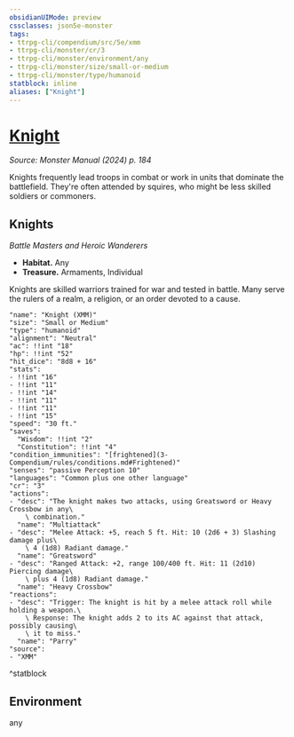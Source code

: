 ```yaml
---
obsidianUIMode: preview
cssclasses: json5e-monster
tags:
- ttrpg-cli/compendium/src/5e/xmm
- ttrpg-cli/monster/cr/3
- ttrpg-cli/monster/environment/any
- ttrpg-cli/monster/size/small-or-medium
- ttrpg-cli/monster/type/humanoid
statblock: inline
aliases: ["Knight"]
---
```

# [Knight](3-Compendium\bestiary\humanoid/knight-xmm.md)
*Source: Monster Manual (2024) p. 184*  

Knights frequently lead troops in combat or work in units that dominate the battlefield. They're often attended by squires, who might be less skilled soldiers or commoners.

## Knights

*Battle Masters and Heroic Wanderers*

- **Habitat.** Any  
- **Treasure.** Armaments, Individual  

Knights are skilled warriors trained for war and tested in battle. Many serve the rulers of a realm, a religion, or an order devoted to a cause.

```statblock
"name": "Knight (XMM)"
"size": "Small or Medium"
"type": "humanoid"
"alignment": "Neutral"
"ac": !!int "18"
"hp": !!int "52"
"hit_dice": "8d8 + 16"
"stats":
- !!int "16"
- !!int "11"
- !!int "14"
- !!int "11"
- !!int "11"
- !!int "15"
"speed": "30 ft."
"saves":
  "Wisdom": !!int "2"
  "Constitution": !!int "4"
"condition_immunities": "[frightened](3-Compendium/rules/conditions.md#Frightened)"
"senses": "passive Perception 10"
"languages": "Common plus one other language"
"cr": "3"
"actions":
- "desc": "The knight makes two attacks, using Greatsword or Heavy Crossbow in any\
    \ combination."
  "name": "Multiattack"
- "desc": "Melee Attack: +5, reach 5 ft. Hit: 10 (2d6 + 3) Slashing damage plus\
    \ 4 (1d8) Radiant damage."
  "name": "Greatsword"
- "desc": "Ranged Attack: +2, range 100/400 ft. Hit: 11 (2d10) Piercing damage\
    \ plus 4 (1d8) Radiant damage."
  "name": "Heavy Crossbow"
"reactions":
- "desc": "Trigger: The knight is hit by a melee attack roll while holding a weapon.\
    \ Response: The knight adds 2 to its AC against that attack, possibly causing\
    \ it to miss."
  "name": "Parry"
"source":
- "XMM"
```
^statblock

## Environment

any